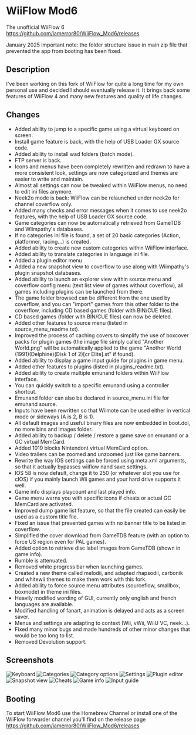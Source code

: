 # WiiFlow Mod6
The unofficial WiiFlow 6
https://github.com/iamerror80/WiiFlow_Mod6/releases

January 2025 important note: the folder structure issue in main zip file that prevented the app from booting has been fixed.

## Description
I've been working on this fork of WiiFlow for quite a long time for my own personal use and decided I should eventually release it.
It brings back some features of WiiFlow 4 and many new features and quality of life changes.

## Changes
- Added ability to jump to a specific game using a virtual keyboard on screen.
- Install game feature is back, with the help of USB Loader GX source code.
- Added ability to install wad folders (batch mode).
- FTP server is back.
- Icons and menus have been completely rewritten and redrawn to have a more consistent look, settings are now categorized and themes are easier to write and maintain.
- Almost all settings can now be tweaked within WiiFlow menus, no need to edit ini files anymore.
- Neek2o mode is back: WiiFlow can be relaunched under neek2o for channel coverflow only.
- Added many checks and error messages when it comes to use neek2o features, with the help of USB Loader GX source code.
- Game categories can now be automatically retrieved from GameTDB and Wiimpathy's databases.
- If no categories ini file is found, a set of 20 basic categories (Action, platformer, racing...) is created.
- Added ability to create new custom categories within WiiFlow interface.
- Added ability to translate categories in language ini file.
- Added a plugin editor menu
- Added a new snapshot view to coverflow to use along with Wiimpathy's plugin snapshot databases.
- Added ability to launch an explorer view within source menu and coverflow config menu (text list view of games without coverflow), all games including plugins can be launched from there.
- The game folder browsed can be different from the one used by coverflow, and you can "import" games from this other folder to the coverflow, including CD based games (folder with BIN/CUE files).
- CD based games (folder with BIN/CUE files) can now be deleted.
- Added other features to source menu (listed in source_menu_readme.txt).
- Improved the process of caching covers to simplify the use of boxcover packs for plugin games (the image file simply called "Another World.png" will be automatically applied to the game "Another World (1991)(Delphine)(Disk 1 of 2)[cr Elite].st" if found).
- Added ability to display a game input guide for plugins in game menu.
- Added other features to plugins (listed in plugins_readme.txt).
- Added ability to create multiple emunand folders within WiiFlow interface.
- You can quickly switch to a specific emunand using a controller shortcut.
- Emunand folder can also be declared in source_menu.ini file for emunand source.
- Inputs have been rewritten so that Wiimote can be used either in vertical mode or sideways (A is 2, B is 1).
- All default images and useful binary files are now embedded in boot.dol, no more bins and images folder.
- Added ability to backup / delete / restore a game save on emunand or a GC virtual MemCard.
- Added 1019 blocks Nintendont virtual MemCard option.
- Video trailers can be zoomed and unzoomed just like game banners.
- Rewrite the way IOS settings can be forced using meta.xml arguments, so that it actually bypasses wiiflow nand save settings.
- IOS 58 is now default, change it to 250 (or whatever slot you use for cIOS) if you mainly launch Wii games and your hard drive supports it well.
- Game info displays playcount and last played info.
- Game menu warns you with specific icons if cheats or actual GC MemCard are activated.
- Improved dump game list feature, so that the file created can easily be used as a custom title file.
- Fixed an issue that prevented games with no banner title to be listed in coverflow.
- Simplified the cover download from GameTDB feature (with an option to force US region even for PAL games).
- Added option to retrieve disc label images from GameTDB (shown in game info).
- Rumble is attenuated.
- Removed white progress bar when launching games.
- Created a new theme called melodii, and adapted rhapsodii, carbonik and whitewii themes to make them work with this fork.
- Added ability to force source menu attributes (sourceflow, smallbox, boxmode) in theme ini files.
- Heavily modified wording of GUI, currently only english and french languages are available.
- Modified handling of fanart, animation is delayed and acts as a screen saver.
- Menus and settings are adapting to context (Wii, vWii, WiiU VC, neek...).
- Fixed many minor bugs and made hundreds of other minor changes that would be too long to list.
- Removed Devolution support.

## Screenshots
![Keyboard](https://github.com/iamerror80/WiiFlow_Mod6/blob/master/wii/wiiflow/screenshots/keyboard.png?raw=true)
![Categories](https://github.com/iamerror80/WiiFlow_Mod6/blob/master/wii/wiiflow/screenshots/categories.png?raw=true)
![Category options](https://github.com/iamerror80/WiiFlow_Mod6/blob/master/wii/wiiflow/screenshots/category_options.png?raw=true)
![Settings](https://github.com/iamerror80/WiiFlow_Mod6/blob/master/wii/wiiflow/screenshots/settings.png?raw=true)
![Plugin editor](https://github.com/iamerror80/WiiFlow_Mod6/blob/master/wii/wiiflow/screenshots/plugin_editor.png?raw=true)
![Snapshot view](https://github.com/iamerror80/WiiFlow_Mod6/blob/master/wii/wiiflow/screenshots/snapshot_view.png?raw=true)
![Cheats](https://github.com/iamerror80/WiiFlow_Mod6/blob/master/wii/wiiflow/screenshots/cheats.png?raw=true)
![Game info](https://github.com/iamerror80/WiiFlow_Mod6/blob/master/wii/wiiflow/screenshots/gameinfo.png?raw=true)
![Input guide](https://github.com/iamerror80/WiiFlow_Mod6/blob/master/wii/wiiflow/screenshots/inputguide.png?raw=true)

## Booting
To start WiiFlow Mod6 use the Homebrew Channel or install one of the WiiFlow forwarder channel you'll find on the release page
https://github.com/iamerror80/WiiFlow_Mod6/releases

